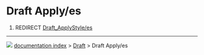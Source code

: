 # Draft Apply/es
1.  REDIRECT [Draft_ApplyStyle/es](Draft_ApplyStyle/es.md)



---
![](images/Button_right.svg) [documentation index](../README.md) > [Draft](Draft_Workbench.md) > Draft Apply/es
